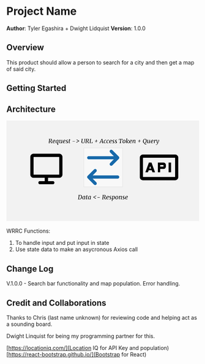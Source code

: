 # Project Name

**Author**: Tyler Egashira + Dwight Lidquist
**Version**: 1.0.0

## Overview

This product should allow a person to search for a city and then get a map of said city. 

## Getting Started
<!-- What are the steps that a user must take in order to build this app on their own machine and get it running? -->

## Architecture
<!-- Provide a detailed description of the application design. What technologies (languages, libraries, etc) you're using, and any other relevant design information. -->
![WRRC](./public/assets/WRRC.png)

WRRC Functions:

1. To handle input and put input in state
2. Use state data to make an asycronous Axios call



## Change Log
 
 V.1.0.0 - Search bar functionality and map population. Error handling. 

## Credit and Collaborations

Thanks to Chris (last name unknown) for reviewing code and helping act as a sounding board.

Dwight Linquist for being my programming partner for this.

[https://locationiq.com/](Location IQ for API Key and population)
[https://react-bootstrap.github.io/](Bootstrap for React)
